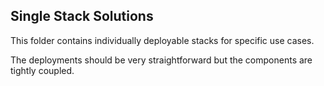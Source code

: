 ## Single Stack Solutions

This folder contains  individually deployable stacks for specific use cases. 

The deployments should be very straightforward but the components are tightly coupled.